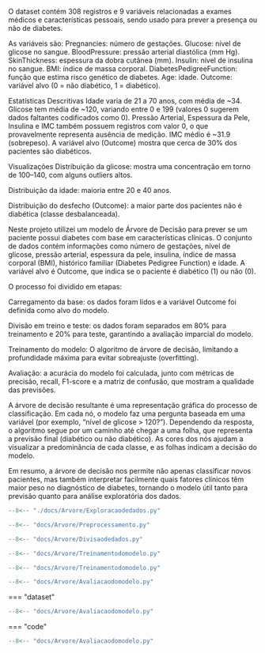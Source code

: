 O dataset contém 308 registros e 9 variáveis relacionadas a exames médicos e características pessoais, sendo usado para prever a presença ou não de diabetes.

As variáveis são:
Pregnancies: número de gestações.
Glucose: nível de glicose no sangue.
BloodPressure: pressão arterial diastólica (mm Hg).
SkinThickness: espessura da dobra cutânea (mm).
Insulin: nível de insulina no sangue.
BMI: índice de massa corporal.
DiabetesPedigreeFunction: função que estima risco genético de diabetes.
Age: idade.
Outcome: variável alvo (0 = não diabético, 1 = diabético).

Estatísticas Descritivas
Idade varia de 21 a 70 anos, com média de ~34.
Glicose tem média de ~120, variando entre 0 e 199 (valores 0 sugerem dados faltantes codificados como 0).
Pressão Arterial, Espessura da Pele, Insulina e IMC também possuem registros com valor 0, o que provavelmente representa ausência de medição.
IMC médio é ~31.9 (sobrepeso).
A variável alvo (Outcome) mostra que cerca de 30% dos pacientes são diabéticos.

Visualizações
Distribuição da glicose: mostra uma concentração em torno de 100–140, com alguns outliers altos.

Distribuição da idade: maioria entre 20 e 40 anos.

Distribuição do desfecho (Outcome): a maior parte dos pacientes não é diabética (classe desbalanceada).

Neste projeto utilizei um modelo de Árvore de Decisão para prever se um paciente possui diabetes com base em características clínicas. O conjunto de dados contém informações como número de gestações, nível de glicose, pressão arterial, espessura da pele, insulina, índice de massa corporal (BMI), histórico familiar (Diabetes Pedigree Function) e idade. A variável alvo é Outcome, que indica se o paciente é diabético (1) ou não (0).

O processo foi dividido em etapas:

Carregamento da base: os dados foram lidos e a variável Outcome foi definida como alvo do modelo.

Divisão em treino e teste: os dados foram separados em 80% para treinamento e 20% para teste, garantindo a avaliação imparcial do modelo.

Treinamento do modelo: O algoritmo de árvore de decisão, limitando a profundidade máxima para evitar sobreajuste (overfitting).

Avaliação: a acurácia do modelo foi calculada, junto com métricas de precisão, recall, F1-score e a matriz de confusão, que mostram a qualidade das previsões.

A árvore de decisão resultante é uma representação gráfica do processo de classificação. Em cada nó, o modelo faz uma pergunta baseada em uma variável (por exemplo, “nível de glicose > 120?”). Dependendo da resposta, o algoritmo segue por um caminho até chegar a uma folha, que representa a previsão final (diabético ou não diabético). As cores dos nós ajudam a visualizar a predominância de cada classe, e as folhas indicam a decisão do modelo.

Em resumo, a árvore de decisão nos permite não apenas classificar novos pacientes, mas também interpretar facilmente quais fatores clínicos têm maior peso no diagnóstico de diabetes, tornando o modelo útil tanto para previsão quanto para análise exploratória dos dados.

``` python exec="on" html="0"
--8<-- "./docs/Arvore/Exploracaodedados.py"
```

```python
--8<-- "docs/Arvore/Preprocessamento.py"
``` 

```python
--8<-- "docs/Arvore/Divisaodedados.py"
``` 

```python
--8<-- "docs/Arvore/Treinamentodomodelo.py"
``` 

```python exec="on" html="0"
--8<-- "docs/Arvore/Treinamentodomodelo.py"
```

```python exec="1" html="true"
--8<-- "docs/Arvore/Avaliacaodomodelo.py"
```

=== "dataset"

```python exec="on" html="0"
--8<-- "docs/Arvore/Avaliacaodomodelo.py"
```

=== "code"

```python exec="0"
--8<-- "docs/Arvore/Avaliacaodomodelo.py"
```